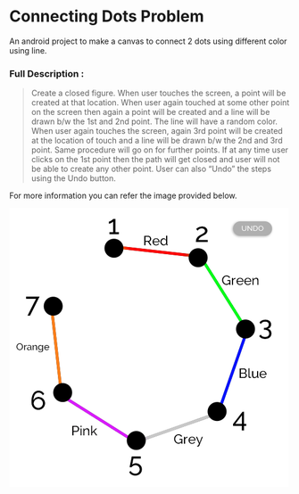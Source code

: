 # Connecting Dots Problem
An android project to make a canvas to connect 2 dots using different color using line.

### Full Description :

> Create a closed figure. When user touches the screen, a point will be created at that location. When user again touched at some other point on the screen then again a point will be created and a line will be drawn b/w the 1st and 2nd point. The line will have a random color. When user again touches the screen, again 3rd point will be created at the location of touch and a line will be drawn b/w the 2nd and 3rd point. Same procedure will go on for further points. If at any time user clicks on the 1st point then the path will get closed and user will not be able to create any other point. User can also “Undo” the steps using the Undo button.

For more information you can refer the image provided below.

![The Problem](images/problem.png?raw=true)
